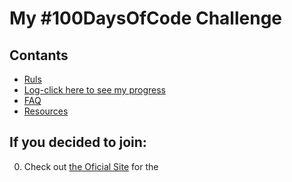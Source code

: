 # My #100DaysOfCode Challenge

## Contants
* [Ruls]() 
* [Log-click here to see my progress]()
* [FAQ]()
* [Resources]()

## If you decided to join:
0. Check out [the Oficial Site]() for the 

